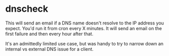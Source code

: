 # dnscheck

This will send an email if a DNS name doesn't resolve to the IP address you expect.
You'd run it from cron every X minutes. It will send an email on the first failure
and then every hour after that.

It's an admittedly limited use case, but was handy to try to narrow down an internal
vs external DNS issue for a client.
